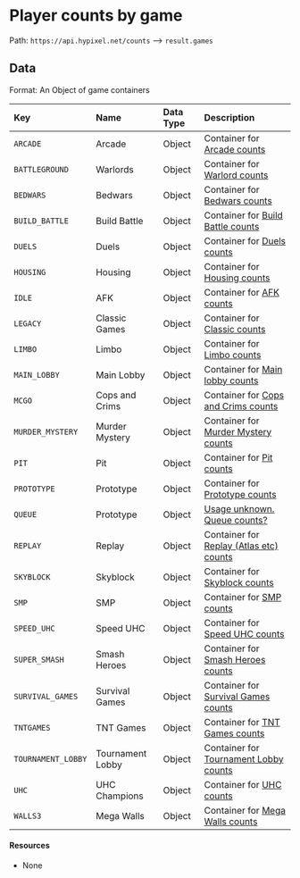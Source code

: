 # Player counts by game
Path: `https://api.hypixel.net/counts` --> `result.games`

## Data
Format: An Object of game containers

|Key|Name|Data Type|Description|
|:-|:-|:-|:-|
|`ARCADE`|Arcade|Object|Container for [Arcade counts](https://github.com/HypixelCommunity/Hypixel-Api-Documentation/tree/main/Counts/games/ARCADE)|
|`BATTLEGROUND`|Warlords|Object|Container for [Warlord counts](https://github.com/HypixelCommunity/Hypixel-Api-Documentation/tree/main/Counts/games/BATTLEGROUND)|
|`BEDWARS`|Bedwars|Object|Container for [Bedwars counts](https://github.com/HypixelCommunity/Hypixel-Api-Documentation/tree/main/Counts/games/BEDWARS)|
|`BUILD_BATTLE`|Build Battle|Object|Container for [Build Battle counts](https://github.com/HypixelCommunity/Hypixel-Api-Documentation/tree/main/Counts/games/BUILD_BATTLE)|
|`DUELS`|Duels|Object|Container for [Duels counts](https://github.com/HypixelCommunity/Hypixel-Api-Documentation/tree/main/Counts/games/DUELS)|
|`HOUSING`|Housing|Object|Container for [Housing counts](https://github.com/HypixelCommunity/Hypixel-Api-Documentation/tree/main/Counts/games/HOUSING)|
|`IDLE`|AFK|Object|Container for [AFK counts](https://github.com/HypixelCommunity/Hypixel-Api-Documentation/tree/main/Counts/games/IDLE)|
|`LEGACY`|Classic Games|Object|Container for [Classic counts](https://github.com/HypixelCommunity/Hypixel-Api-Documentation/tree/main/Counts/games/LEGACY)|
|`LIMBO`|Limbo|Object|Container for [Limbo counts](https://github.com/HypixelCommunity/Hypixel-Api-Documentation/tree/main/Counts/games/LIMBO)|
|`MAIN_LOBBY`|Main Lobby|Object|Container for [Main lobby counts](https://github.com/HypixelCommunity/Hypixel-Api-Documentation/tree/main/Counts/games/MAIN_LOBBY)|
|`MCGO`|Cops and Crims|Object|Container for [Cops and Crims counts](https://github.com/HypixelCommunity/Hypixel-Api-Documentation/tree/main/Counts/games/MCGO)|
|`MURDER_MYSTERY`|Murder Mystery|Object|Container for [Murder Mystery counts](https://github.com/HypixelCommunity/Hypixel-Api-Documentation/tree/main/Counts/games/MURDER_MYSTERY)|
|`PIT`|Pit|Object|Container for [Pit counts](https://github.com/HypixelCommunity/Hypixel-Api-Documentation/tree/main/Counts/games/PIT)|
|`PROTOTYPE`|Prototype|Object|Container for [Prototype counts](https://github.com/HypixelCommunity/Hypixel-Api-Documentation/tree/main/Counts/games/PROTOTYPE)|
|`QUEUE`|Prototype|Object|[Usage unknown.](https://github.com/HypixelCommunity/Hypixel-Api-Documentation/issues/1) [Queue counts?](https://github.com/HypixelCommunity/Hypixel-Api-Documentation/tree/main/Counts/games/QUEUE)|
|`REPLAY`|Replay|Object|Container for [Replay (Atlas etc) counts](ttps://github.com/HypixelCommunity/Hypixel-Api-Documentation/tree/main/Counts/games/REPLAY)|
|`SKYBLOCK`|Skyblock|Object|Container for [Skyblock counts](ttps://github.com/HypixelCommunity/Hypixel-Api-Documentation/tree/main/Counts/games/SKYBLOCK)|
|`SMP`|SMP|Object|Container for [SMP counts](ttps://github.com/HypixelCommunity/Hypixel-Api-Documentation/tree/main/Counts/gameS/SMP)|
|`SPEED_UHC`|Speed UHC|Object|Container for [Speed UHC counts](ttps://github.com/HypixelCommunity/Hypixel-Api-Documentation/tree/main/Counts/games/SPEED_UHC)|
|`SUPER_SMASH`|Smash Heroes|Object|Container for [Smash Heroes counts](ttps://github.com/HypixelCommunity/Hypixel-Api-Documentation/tree/main/Counts/games/SUPER_SMASH)|
|`SURVIVAL_GAMES`|Survival Games|Object|Container for [Survival Games counts](ttps://github.com/HypixelCommunity/Hypixel-Api-Documentation/tree/main/Counts/games/SURVIVAL_GAMES)|
|`TNTGAMES`|TNT Games|Object|Container for [TNT Games counts](ttps://github.com/HypixelCommunity/Hypixel-Api-Documentation/tree/main/Counts/games/TNTGAMES)|
|`TOURNAMENT_LOBBY`|Tournament Lobby|Object|Container for [Tournament Lobby counts](ttps://github.com/HypixelCommunity/Hypixel-Api-Documentation/tree/main/Counts/games/TOURNAMENT_LOBBY)|
|`UHC`|UHC Champions|Object|Container for [UHC counts](ttps://github.com/HypixelCommunity/Hypixel-Api-Documentation/tree/main/Counts/games/UHC)|
|`WALLS3`|Mega Walls|Object|Container for [Mega Walls counts](ttps://github.com/HypixelCommunity/Hypixel-Api-Documentation/tree/main/Counts/games/WALLS3)|

#### Resources
- None